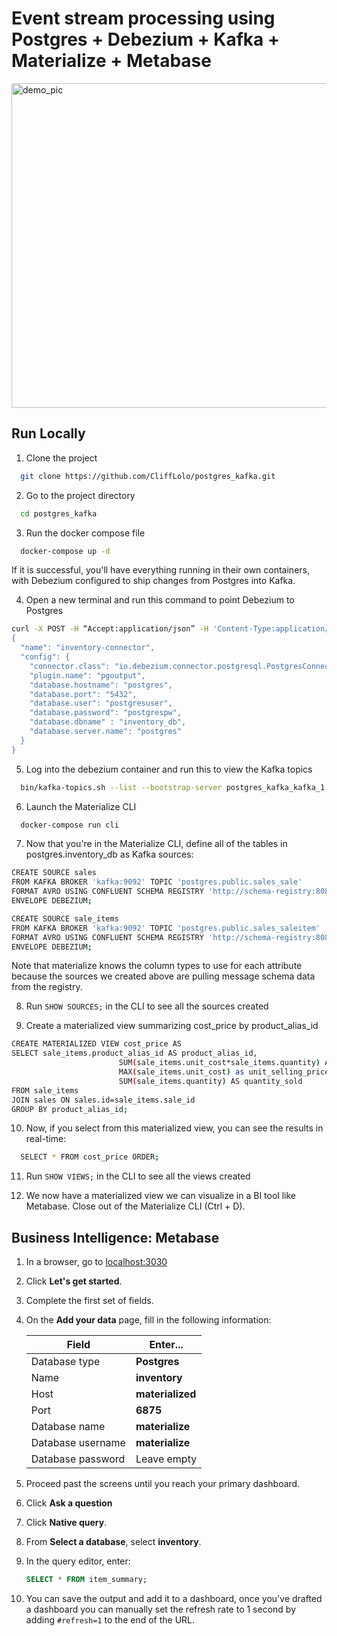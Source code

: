 
# Event stream processing using Postgres + Debezium + Kafka + Materialize + Metabase
<img width="519" alt="demo_pic" src="https://user-images.githubusercontent.com/41656028/171788281-5f9831fa-9f4e-4c00-a749-08a38c23e52a.png">

## Run Locally

1. Clone the project 

```bash
  git clone https://github.com/CliffLolo/postgres_kafka.git
```

2. Go to the project directory

```bash
  cd postgres_kafka
```

3. Run the docker compose file

```bash
  docker-compose up -d
```
If it is successful, you'll have everything running in their own containers, with Debezium configured to ship changes from Postgres into Kafka.

4. Open a new terminal and run this command to point Debezium to Postgres
```bash
curl -X POST -H “Accept:application/json” -H 'Content-Type:application/json' localhost:8083/connectors --data '
{
  "name": "inventory-connector",
  "config": {
    "connector.class": "io.debezium.connector.postgresql.PostgresConnector",
    "plugin.name": "pgoutput",
    "database.hostname": "postgres",
    "database.port": "5432",
    "database.user": "postgresuser",
    "database.password": "postgrespw",
    "database.dbname" : "inventory_db",
    "database.server.name": "postgres"		
  }
}
```

5. Log into the debezium container and run this to view the Kafka topics
```bash
  bin/kafka-topics.sh --list --bootstrap-server postgres_kafka_kafka_1:9092
```

6. Launch the Materialize CLI
```bash
  docker-compose run cli
```

7. Now that you're in the Materialize CLI, define all of the tables in postgres.inventory_db as Kafka sources:
```bash
CREATE SOURCE sales
FROM KAFKA BROKER 'kafka:9092' TOPIC 'postgres.public.sales_sale'
FORMAT AVRO USING CONFLUENT SCHEMA REGISTRY 'http://schema-registry:8081'
ENVELOPE DEBEZIUM;

CREATE SOURCE sale_items
FROM KAFKA BROKER 'kafka:9092' TOPIC 'postgres.public.sales_saleitem'
FORMAT AVRO USING CONFLUENT SCHEMA REGISTRY 'http://schema-registry:8081'
ENVELOPE DEBEZIUM;
```
Note that materialize knows the column types to use for each attribute because the sources we created above are pulling message schema data from the registry.<br>


8. Run ```SHOW SOURCES;``` in the CLI to see all the sources created

9. Create a materialized view summarizing cost_price by product_alias_id
```bash
CREATE MATERIALIZED VIEW cost_price AS
SELECT sale_items.product_alias_id AS product_alias_id,
                        SUM(sale_items.unit_cost*sale_items.quantity) AS total_selling_price,
                        MAX(sale_items.unit_cost) as unit_selling_price,
                        SUM(sale_items.quantity) AS quantity_sold
FROM sale_items
JOIN sales ON sales.id=sale_items.sale_id
GROUP BY product_alias_id;
```

10. Now, if you select from this materialized view, you can see the results in real-time:
```bash
  SELECT * FROM cost_price ORDER;
```

11. Run ```SHOW VIEWS;``` in the CLI to see all the views created<br>


13. We now have a materialized view we can visualize in a BI tool like Metabase. Close out of the Materialize CLI (Ctrl + D).

## Business Intelligence: Metabase
1. In a browser, go to <localhost:3030>

2. Click **Let's get started**.

3. Complete the first set of fields.
4. On the **Add your data** page, fill in the following information:

   | Field             | Enter...         |
   |------------------| ---------------- |
   | Database type         | **Postgres**     |
   | Name              | **inventory**    |
   | Host              | **materialized** |
   | Port              | **6875**         |
   | Database name     | **materialize**  |
   | Database username | **materialize**  |
   | Database password | Leave empty      |

5. Proceed past the screens until you reach your primary dashboard.

6. Click **Ask a question**

7. Click **Native query**.

8. From **Select a database**, select **inventory**.

9. In the query editor, enter:

   ```sql
   SELECT * FROM item_summary;
   ```

10. You can save the output and add it to a dashboard, once you've drafted a dashboard you can manually set the refresh rate to 1 second by adding `#refresh=1` to the end of the URL.
